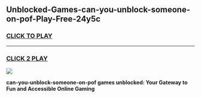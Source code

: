 
## Unblocked-Games-can-you-unblock-someone-on-pof-Play-Free-24y5c
<h3>
<a href="https://premium76.site?title=can-you-unblock-someone-on-pof&ref=18A1">CLICK TO PLAY</a></h3>
<hr>

<h3>
<a href="https://premium76.site?title=can-you-unblock-someone-on-pof&ref=18A1">CLICK 2 PLAY</a>
  
</h3>

<a href="https://premium76.site?title=can-you-unblock-someone-on-pof&ref=18A1"><img src="https://clearcache.store/games.png"></a>


**can-you-unblock-someone-on-pof games unblocked: Your Gateway to Fun and Accessible Online Gaming**
